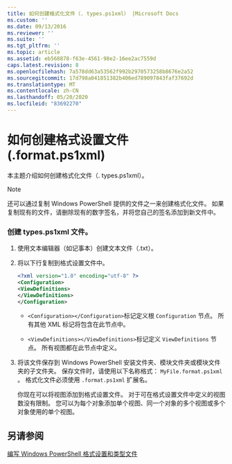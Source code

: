 ```yaml
---
title: 如何创建格式化文件（. types.ps1xml） |Microsoft Docs
ms.custom: ''
ms.date: 09/13/2016
ms.reviewer: ''
ms.suite: ''
ms.tgt_pltfrm: ''
ms.topic: article
ms.assetid: eb568878-f63e-4561-98e2-16ee2ac7559d
caps.latest.revision: 8
ms.openlocfilehash: 7a578dd63a53562f992b2970573258b8676e2a52
ms.sourcegitcommit: 17d798a041851382b406ed789097843faf37692d
ms.translationtype: MT
ms.contentlocale: zh-CN
ms.lasthandoff: 05/20/2020
ms.locfileid: "83692270"
---
```

# <a name="how-to-create-a-formatting-file-formatps1xml"></a>如何创建格式设置文件 (.format.ps1xml)

本主题介绍如何创建格式化文件（. types.ps1xml）。

> [!NOTE]
> 还可以通过复制 Windows PowerShell 提供的文件之一来创建格式化文件。 如果复制现有的文件，请删除现有的数字签名，并将您自己的签名添加到新文件中。

### <a name="to-create-a-formatps1xml-file"></a>创建 types.ps1xml 文件。

1. 使用文本编辑器（如记事本）创建文本文件（.txt）。

2. 将以下行复制到格式设置文件中。

   ```xml
   <?xml version="1.0" encoding="utf-8" ?>
   <Configuration>
   <ViewDefinitions>
   </ViewDefinitions>
   </Configuration>
   ```

   - `<Configuration></Configuration>`标记定义根 `Configuration` 节点。 所有其他 XML 标记将包含在此节点中。

   - `<ViewDefinitions></ViewDefinitions>`标记定义 `ViewDefinitions` 节点。 所有视图都在此节点中定义。

3. 将该文件保存到 Windows PowerShell 安装文件夹、模块文件夹或模块文件夹的子文件夹。 保存文件时，请使用以下名称格式： `MyFile.format.ps1xml` 。 格式化文件必须使用 `.format.ps1xml` 扩展名。

   你现在可以将视图添加到格式设置文件。 对于可在格式设置文件中定义的视图数没有限制。 您可以为每个对象添加单个视图、同一个对象的多个视图或多个对象使用的单个视图。

## <a name="see-also"></a>另请参阅

[编写 Windows PowerShell 格式设置和类型文件](./writing-a-powershell-formatting-file.md)

